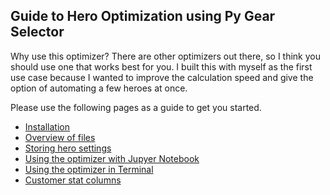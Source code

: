 ## Guide to Hero Optimization using Py Gear Selector

Why use this optimizer?
There are other optimizers out there, so I think you should use one that works best for you.  I built this with myself as the first use case because I wanted to improve the calculation speed and give the option of automating a few heroes at once.

Please use the following pages as a guide to get you started.
- [Installation](installation-guide.md)
- [Overview of files](file-guide.md)
- [Storing hero settings](input-file-setup.md)
- [Using the optimizer with Jupyer Notebook](jupyter-walkthrough.md)
- [Using the optimizer in Terminal](terminal-walkthrough.md)
- [Customer stat columns](stat-guide.md)
